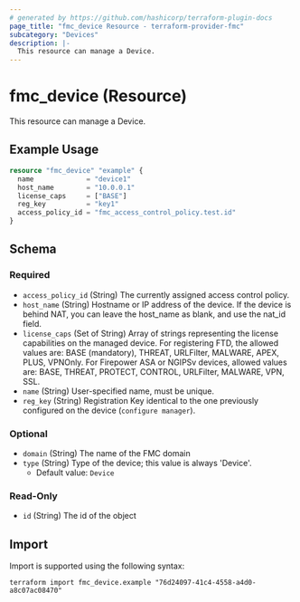 ```yaml
---
# generated by https://github.com/hashicorp/terraform-plugin-docs
page_title: "fmc_device Resource - terraform-provider-fmc"
subcategory: "Devices"
description: |-
  This resource can manage a Device.
---
```


# fmc_device (Resource)

This resource can manage a Device.

## Example Usage

```terraform
resource "fmc_device" "example" {
  name             = "device1"
  host_name        = "10.0.0.1"
  license_caps     = ["BASE"]
  reg_key          = "key1"
  access_policy_id = "fmc_access_control_policy.test.id"
}
```

<!-- schema generated by tfplugindocs -->
## Schema

### Required

- `access_policy_id` (String) The currently assigned access control policy.
- `host_name` (String) Hostname or IP address of the device. If the device is behind NAT, you can leave the host_name as blank, and use the nat_id field.
- `license_caps` (Set of String) Array of strings representing the license capabilities on the managed device. For registering FTD, the allowed values are: BASE (mandatory), THREAT, URLFilter, MALWARE, APEX, PLUS, VPNOnly. For Firepower ASA or NGIPSv devices, allowed values are: BASE, THREAT, PROTECT, CONTROL, URLFilter, MALWARE, VPN, SSL.
- `name` (String) User-specified name, must be unique.
- `reg_key` (String) Registration Key identical to the one previously configured on the device (`configure manager`).

### Optional

- `domain` (String) The name of the FMC domain
- `type` (String) Type of the device; this value is always 'Device'.
  - Default value: `Device`

### Read-Only

- `id` (String) The id of the object

## Import

Import is supported using the following syntax:

```shell
terraform import fmc_device.example "76d24097-41c4-4558-a4d0-a8c07ac08470"
```
